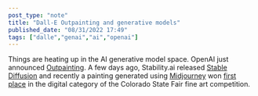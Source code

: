 ```yaml
---
post_type: "note" 
title: "Dall-E Outpainting and generative models"
published_date: "08/31/2022 17:49"
tags: ["dalle","genai","ai","openai"]
---
```


Things are heating up in the AI generative model space. OpenAI just announced [Outpainting](https://openai.com/blog/dall-e-introducing-outpainting/). A few days ago, Stability.ai released [Stable Diffusion](https://stability.ai/blog/stable-diffusion-public-release) and recently a painting generated using [Midjourney](https://www.midjourney.com/home/) won [first place](https://arstechnica.com/information-technology/2022/08/ai-wins-state-fair-art-contest-annoys-humans/) in the digital category of the Colorado State Fair fine art competition.